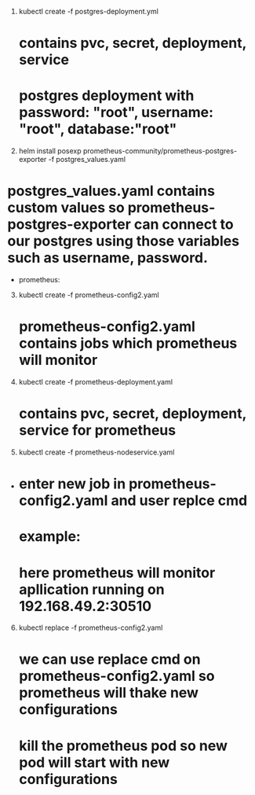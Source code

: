 1. kubectl create -f postgres-deployment.yml
    # contains pvc, secret, deployment, service
    # postgres deployment with password: "root", username: "root", database:"root"
2. helm install posexp prometheus-community/prometheus-postgres-exporter -f postgres_values.yaml

# postgres_values.yaml contains custom values so prometheus-postgres-exporter can connect to our postgres using those variables such as username, password.

-   prometheus:

3. kubectl create -f prometheus-config2.yaml
    # prometheus-config2.yaml contains jobs which prometheus will monitor
4. kubectl create -f prometheus-deployment.yaml

    # contains pvc, secret, deployment, service for prometheus

5. kubectl create -f prometheus-nodeservice.yaml

-   # enter new job in prometheus-config2.yaml and user replce cmd

    # example:

    <!--
      - job_name: 'prometheus'
        static_configs:
        - targets: ['192.168.49.2:30510']

         -->

    # here prometheus will monitor apllication running on 192.168.49.2:30510

6. kubectl replace -f prometheus-config2.yaml

    # we can use replace cmd on prometheus-config2.yaml so prometheus will thake new configurations

    # kill the prometheus pod so new pod will start with new configurations
